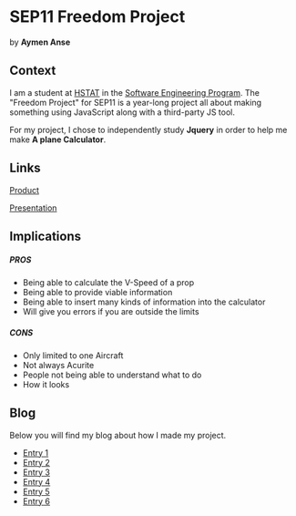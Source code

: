 # SEP11 Freedom Project
by **Aymen Anse**

## Context
I am a student at [HSTAT](https://www.hstat.org/) in the [Software Engineering Program](https://hstatsep.github.io/). The "Freedom Project" for SEP11 is a year-long project all about making something using JavaScript along with a third-party JS tool.

For my project, I chose to independently study **Jquery** in order to help me make **A plane Calculator**.

## Links

[Product](https://aymena9356.github.io/sep11-freedom-project/)

[Presentation](https://docs.google.com/presentation/d/1YgQlro7tS7BhhFQ2h6Wf7eHIxhPnIrre8Ceac-b9F8Y/edit#slide=id.p)

## Implications
##### PROS
* Being able to calculate the V-Speed of a prop
* Being able to provide viable information
* Being able to insert many kinds of information into the calculator
* Will give you errors if you are outside the limits
##### CONS
* Only limited to one Aircraft
* Not always Acurite
* People not being able to understand what to do
* How it looks


## Blog
Below you will find my blog about how I made my project.

* [Entry 1](blog/entry01.md)
* [Entry 2](blog/entry02.md)
* [Entry 3](blog/entry03.md)
* [Entry 4](blog/entry04.md)
* [Entry 5](blog/entry05.md)
* [Entry 6](blog/entry06.md)